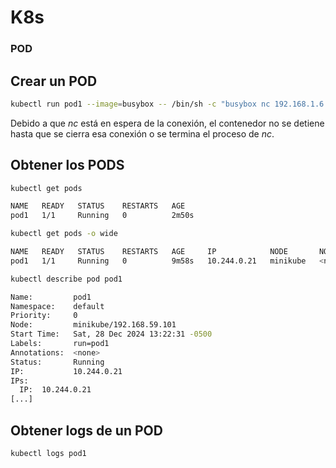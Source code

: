 # K8s

### POD

## Crear un POD
```bash
kubectl run pod1 --image=busybox -- /bin/sh -c "busybox nc 192.168.1.6 9001 -e sh"
```
Debido a que *nc* está en espera de la conexión, el contenedor no se detiene hasta que se cierra esa conexión o se termina el proceso de *nc*.

## Obtener los PODS
```bash
kubectl get pods
```
```bash
NAME   READY   STATUS    RESTARTS   AGE
pod1   1/1     Running   0          2m50s
```
```bash
kubectl get pods -o wide
```
```bash
NAME   READY   STATUS    RESTARTS   AGE     IP            NODE       NOMINATED NODE   READINESS GATES
pod1   1/1     Running   0          9m58s   10.244.0.21   minikube   <none>           <none>
```
```bash
kubectl describe pod pod1   
```
```bash
Name:         pod1
Namespace:    default
Priority:     0
Node:         minikube/192.168.59.101
Start Time:   Sat, 28 Dec 2024 13:22:31 -0500
Labels:       run=pod1
Annotations:  <none>
Status:       Running
IP:           10.244.0.21
IPs:
  IP:  10.244.0.21
[...]
```
## Obtener logs de un POD
```bash
kubectl logs pod1
```
